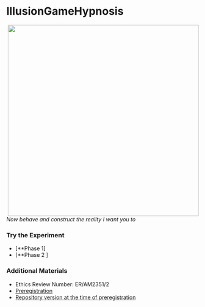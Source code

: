 # IllusionGameHypnosis

<img align="right" height="500" src="https://i.imgur.com/tGcP1eh.png">

*Now behave and construct the reality I want you to*



### Try the Experiment

- [**Phase 1]
- [**Phase 2 ]

### Additional Materials

- Ethics Review Number: ER/AM2351/2 
- [Preregistration](https://osf.io/xzyvw/)
- [Repository version at the time of preregistration]()
